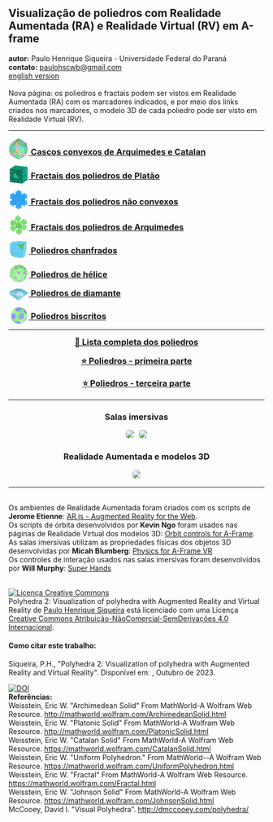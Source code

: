 <link rel="stylesheet" href="../scripts/style.css">
<meta charset="utf-8">
<link rel="icon" type="image/png" href="../ArchimedeanCatalanHulls/vr/salas/imagens/icone.png">
<h2>Visualização de poliedros com Realidade Aumentada (RA) e Realidade Virtual (RV) em A-frame</h2>
<b>autor:</b> Paulo Henrique Siqueira - Universidade Federal do Paraná
<br><b>contato:</b> <a href="#"> paulohscwb@gmail.com </a>
<br><a href="https://paulohscwb.github.io/polyhedra2/">english version</a>
<br><br>Nova página: os poliedros e fractais podem ser vistos em Realidade Aumentada (RA) com os marcadores indicados, e por meio dos links criados nos marcadores, o modelo 3D de cada poliedro pode ser visto em Realidade Virtual (RV).
<hr>
<h3 style="margin-top:3px"><a target="_blank" href="../ArchimedeanCatalanHulls/pt-br/"><img src="../ArchimedeanCatalanHulls/ar/7A.png" style="margin-bottom:-10px" width="40"> Cascos convexos de Arquimedes e Catalan</a></h3>
<h3 style="margin-top:3px"><a target="_blank" href="../fractalplatonic/pt-br/"><img src="../fractalplatonic/ar/16A.png" style="margin-bottom:-10px" width="40"> Fractais dos poliedros de Platão</a></h3>
<h3 style="margin-top:3px"><a target="_blank" href="../fractalnonconvex/pt-br/"><img src="../fractalnonconvex/ar/19A.png" style="margin-bottom:-10px" width="40"> Fractais dos poliedros não convexos</a></h3>
<h3 style="margin-top:3px"><a target="_blank" href="../fractalarchimedean/pt-br/"><img src="../fractalarchimedean/ar/37A.png" style="margin-bottom:-10px" width="40"> Fractais dos poliedros de Arquimedes</a></h3>
<h3 style="margin-top:3px"><a target="_blank" href="../chamfered/pt-br/"><img src="../chamfered/ar/56A.png" style="margin-bottom:-10px" width="40"> Poliedros chanfrados</a></h3>
<h3 style="margin-top:3px"><a target="_blank" href="../propellor/pt-br/"><img src="../propellor/ar/65A.png" style="margin-bottom:-10px" width="40"> Poliedros de hélice</a></h3>
<h3 style="margin-top:3px"><a target="_blank" href="../diamonds/pt-br/"><img src="../diamonds/ar/108A.png" style="margin-bottom:-10px" width="40"> Poliedros de diamante</a></h3>
<h3 style="margin-top:3px"><a target="_blank" href="../biscribed/pt-br/"><img src="../biscribed/ar/81A.png" style="margin-bottom:-10px" width="40"> Poliedros biscritos</a></h3>
<hr>
<h3 style="margin-top:5px; text-align:center;"><a target="_blank" href="../todos/">&#x1f4c4; Lista completa dos poliedros</a></h3>
<h3 style="margin-top:5px; text-align:center;"><a target="_blank" href="../../polyhedra/pt-br/">&#x2B50; Poliedros - primeira parte</a></h3>
<h3 style="margin-top:5px; text-align:center;"><a target="_blank" href="../../polyhedra3/pt-br/">&#x2B50; Poliedros - terceira parte</a></h3>
<hr>
<h3 align="center">Salas imersivas</h3>
<p align="center"><img src="https://paulohscwb.github.io/cotadas/videos/propellor.gif" style="max-width: 47%; border-radius:5px; margin-right:10px" loading="lazy"/><img src="../fractalnonconvex/vr/salas/videos/fractalnonconvex2.gif" style="max-width: 47%; border-radius:5px;" loading="lazy"/></p>
<h3 align="center">Realidade Aumentada e modelos 3D</h3>
<p align="center"><img src="../fractalarchimedean/ar/fractalarchimedean.gif" style="max-width: 92%; border-radius:5px;" loading="lazy"/></p>
<hr>
<br>Os ambientes de Realidade Aumentada foram criados com os scripts de <b>Jerome Etienne</b>: <a href="https://github.com/jeromeetienne/AR.js" target="_blank"> AR.js - Augmented Reality for the Web</a>.
<br>Os scripts de órbita desenvolvidos por <b>Kevin Ngo</b> foram usados nas páginas de Realidade Virtual dos modelos 3D: <a href="https://github.com/supermedium/superframe/tree/master/components/orbit-controls/" target="_blank"> Orbit controls for A-Frame</a>.
<br>As salas imersivas utilizam as propriedades físicas dos objetos 3D desenvolvidas por <b>Micah Blumberg</b>: <a  href="https://github.com/c-frame/aframe-physics-system" target="_blank"> Physics for A-Frame VR</a>
<br>Os controles de interação usados nas salas imersivas foram desenvolvidos por <b>Will Murphy</b>: <a  href="https://github.com/c-frame/aframe-super-hands-component" target="_blank"> Super Hands</a>
<br>

<br><a rel="license" href="http://creativecommons.org/licenses/by-nc-nd/4.0/"><img alt="Licença Creative Commons" style="border-width:0" src="https://i.creativecommons.org/l/by-nc-nd/4.0/88x31.png" loading="lazy"/></a><br /><span xmlns:dct="http://purl.org/dc/terms/" property="dct:title">Polyhedra 2: Visualization of polyhedra with Augmented Reality and Virtual Reality</span> de <a xmlns:cc="http://creativecommons.org/ns#" href="https://paulohscwb.github.io/polyhedra2/" property="cc:attributionName" rel="cc:attributionURL">Paulo Henrique Siqueira</a> está licenciado com uma Licença <a rel="license" href="http://creativecommons.org/licenses/by-nc-nd/4.0/">Creative Commons Atribuição-NãoComercial-SemDerivações 4.0 Internacional</a>.

<h4>Como citar este trabalho:</h4> 
<p>Siqueira, P.H., "Polyhedra 2: Visualization of polyhedra with Augmented Reality and Virtual Reality". Disponível em: <https://paulohscwb.github.io/polyhedra2/>, Outubro de 2023.</p>
<a target="_blank" href="https://doi.org/10.5281/zenodo.12572969"><img src="https://zenodo.org/badge/DOI/10.5281/zenodo.12572969.svg" alt="DOI"></a>
<br><b>Referências:</b>
<br>Weisstein, Eric W. "Archimedean Solid" From MathWorld-A Wolfram Web Resource. <a href="http://mathworld.wolfram.com/ArchimedeanSolid.html" target="_blank">http://mathworld.wolfram.com/ArchimedeanSolid.html</a>
<br>Weisstein, Eric W. "Platonic Solid" From MathWorld-A Wolfram Web Resource. <a href="http://mathworld.wolfram.com/PlatonicSolid.html" target="_blank">http://mathworld.wolfram.com/PlatonicSolid.html</a>
<br>Weisstein, Eric W. "Catalan Solid" From MathWorld-A Wolfram Web Resource. <a href="https://mathworld.wolfram.com/CatalanSolid.html" target="_blank">https://mathworld.wolfram.com/CatalanSolid.html</a>
<br>Weisstein, Eric W. "Uniform Polyhedron." From MathWorld--A Wolfram Web Resource. <a href="https://mathworld.wolfram.com/UniformPolyhedron.html" target="_blank">https://mathworld.wolfram.com/UniformPolyhedron.html</a>
<br>Weisstein, Eric W. "Fractal" From MathWorld-A Wolfram Web Resource. <a href="https://mathworld.wolfram.com/Fractal.html" target="_blank">https://mathworld.wolfram.com/Fractal.html</a>
<br>Weisstein, Eric W. "Johnson Solid" From MathWorld-A Wolfram Web Resource. <a href="https://mathworld.wolfram.com/JohnsonSolid.html" target="_blank">https://mathworld.wolfram.com/JohnsonSolid.html</a>
<br>McCooey, David I. "Visual Polyhedra". <a href="http://dmccooey.com/polyhedra/" target="_blank">http://dmccooey.com/polyhedra/</a>

